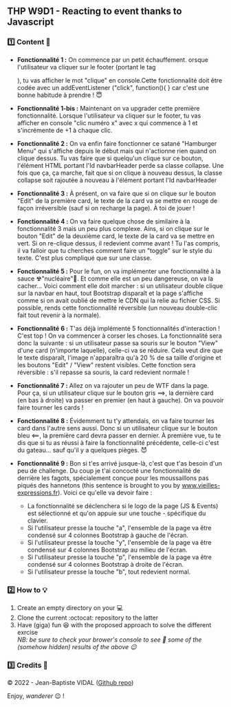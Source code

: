 ## THP W9D1 - Reacting to event thanks to Javascript

### :one: Content :scroll:
  
- **Fonctionnalité 1 :** On commence par un petit échauffement. orsque l'utilisateur va cliquer sur le footer (portant le tag <footer>), tu vas afficher le mot "clique" en console.Cette fonctionnalité doit être codée avec un addEventListener ("click", function(){ } car c'est une bonne habitude à prendre ! 😇

- **Fonctionnalité 1-bis :** Maintenant on va upgrader cette première fonctionnalité. Lorsque l'utilisateur va cliquer sur le footer, tu vas afficher en console "clic numéro x" avec x qui commence à 1 et s'incrémente de +1 à chaque clic.

- **Fonctionnalité 2 :** On va enfin faire fonctionner ce satané "Hamburger Menu" qui s'affiche depuis le début mais qui n'actionne rien quand on clique dessus. Tu vas faire que si quelqu'un clique sur ce bouton, l'élément HTML portant l'Id navbarHeader perde sa classe collapse. Une fois que ça, ça marche, fait que si on clique à nouveau dessus, la classe collapse soit rajoutée à nouveau à l'élément portant l'Id navbarHeader

- **Fonctionnalité 3 :** À présent, on va faire que si on clique sur le bouton "Edit" de la première card, le texte de la card va se mettre en rouge de façon irréversible (sauf si on recharge la page). À toi de jouer !

- **Fonctionnalité 4 :** On va faire quelque chose de similaire à la fonctionnalité 3 mais un peu plus complexe. Ains, si on clique sur le bouton "Edit" de la deuxième card, le texte de la card va se mettre en vert. Si on re-clique dessus, il redevient comme avant ! Tu l'as compris, il va falloir que tu cherches comment faire un "toggle" sur le style du texte. C'est plus compliqué que sur une classe.

- **Fonctionnalité 5 :** Pour le fun, on va implémenter une fonctionnalité à la sauce ☢"nucléaire"🤯. Et comme elle est un peu dangereuse, on va la cacher… Voici comment elle doit marcher : si un utilisateur double clique sur la navbar en haut, tout Bootstrap disparaît et la page s'affiche comme si on avait oublié de mettre le CDN qui la relie au fichier CSS. Si possible, rends cette fonctionnalité réversible (un nouveau double-clic fait tout revenir à la normale).

- **Fonctionnalité 6 :** T'as déjà implémenté 5 fonctionnalités d'interaction ! C'est top ! On va commencer à corser les choses. La fonctionnalité sera donc la suivante : si un utilisateur passe sa souris sur le bouton "View" d'une card (n'importe laquelle), celle-ci va se réduire. Cela veut dire que le texte disparaît, l'image n'apparaîtra qu'à 20 % de sa taille d'origine et les boutons "Edit" / "View" restent visibles. Cette fonction sera réversible : s'il repasse sa souris, la card redevient normale !

- **Fonctionnalité 7 :** Allez on va rajouter un peu de WTF dans la page. Pour ça, si un utilisateur clique sur le bouton gris ==>, la dernière card (en bas à droite) va passer en premier (en haut à gauche). On va pouvoir faire tourner les cards !

- **Fonctionnalité 8 :** Évidemment tu t'y attendais, on va faire tourner les card dans l'autre sens aussi. Donc si un utilisateur clique sur le bouton bleu <==, la première card devra passer en dernier. À première vue, tu te dis que si tu as réussi à faire la fonctionnalité précédente, celle-ci c'est du gateau... sauf qu'il y a quelques pièges. 😈

- **Fonctionnalité 9 :** Bon si t'es arrivé jusque-là, c'est que t'as besoin d'un peu de challenge. Du coup je t'ai concocté une fonctionnalité de derrière les fagots, spécialement conçue pour les moussaillons pas piqués des hannetons (this sentence is brought to you by www.vieilles-expressions.fr). Voici ce qu'elle va devoir faire :

  - La fonctionnalité se déclenchera si le logo de la page (JS & Events) est sélectionné et qu'on appuie sur une touche   - spécifique du clavier.
  - Si l'utilisateur presse la touche "a", l'ensemble de la page va être condensé sur 4 colonnes Bootstrap à gauche de l'écran.
  - Si l'utilisateur presse la touche "y", l'ensemble de la page va être condensé sur 4 colonnes Bootstrap au milieu de l'écran.
  - Si l'utilisateur presse la touche "p", l'ensemble de la page va être condensé sur 4 colonnes Bootstrap à droite de l'écran.
  - Si l'utilisateur presse la touche "b", tout redevient normal.
  
### :two: How to :bulb:
  
1. Create an empty directory on your :computer:
2. Clone the current :octocat: repository to the latter
3. Have (giga) fun :satisfied: with the proposed approach to solve the different exrcise  
_NB: be sure to check your brower's console to see :eyes: some of the (somehow hidden) results of the above :wink:_
  
### :three: Credits :closed_lock_with_key:
&copy; 2022 - Jean-Baptiste VIDAL ([Github repo](https://github.com/GibbZ-78))
  
Enjoy, _wanderer_ :wink: !  
  